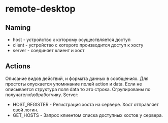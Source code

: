 # remote-desktop
## Naming
* host - устройство к которому осуществляется доступ
* client - устройство с которого производится доступ к хосту
* server - соединяет клиент и хост 

## Actions
Описание видов действий, и формата данных в сообщениях. Для простоты опускается упоминание полей action и data.
Если не описывается структура поля data то это строка. Сгрупированы по получателю\обработчику.
Server:
* HOST_REGISTER - Регистрация хоста на сервере. Хост отправляет свой логин.
* GET_HOSTS - Запрос клиентом списка доступных хостов у сервера.

